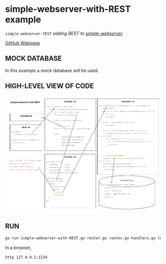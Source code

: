 # simple-webserver-with-REST example

`simple-webserver-TEST` _adding REST to
[simple-webserver](https://github.com/JeffDeCola/my-go-examples/tree/master/simple-webserver)._

[GitHub Webpage](https://jeffdecola.github.io/my-go-examples/)

## MOCK DATABASE

In this example a mock database will be used.

## HIGH-LEVEL VIEW OF CODE

![IMAGE - simple-webserver-with-REST - IMAGE](https://github.com/JeffDeCola/my-go-examples/blob/master/docs/pics/simple-webserver-with-REST.jpg)

## RUN

```bash
go run simple-webserver-with-REST.go router.go routes.go handlers.go logger.go mockdatabase.go
```

In a browser,

```bash
http 127.0.0.1:1234
```
